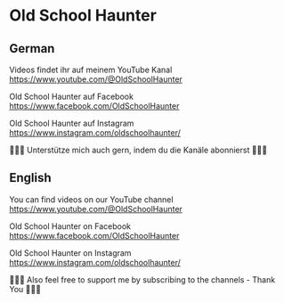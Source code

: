# Old School Haunter

## German

Videos findet ihr auf meinem YouTube Kanal
https://www.youtube.com/@OldSchoolHaunter

Old School Haunter auf Facebook
https://www.facebook.com/OldSchoolHaunter

Old School Haunter auf Instagram 
https://www.instagram.com/oldschoolhaunter/

💝💝💝 Unterstütze mich auch gern, indem du die Kanäle abonnierst 💝💝💝


## English
You can find videos on our YouTube channel
https://www.youtube.com/@OldSchoolHaunter

Old School Haunter on Facebook
https://www.facebook.com/OldSchoolHaunter

Old School Haunter on Instagram 
https://www.instagram.com/oldschoolhaunter/

💝💝💝 Also feel free to support me by subscribing to the channels - Thank You 💝💝💝